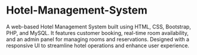 # Hotel-Management-System
A web-based Hotel Management System built using HTML, CSS, Bootstrap, PHP, and MySQL. It features customer booking, real-time room availability, and an admin panel for managing rooms and reservations. Designed with a responsive UI to streamline hotel operations and enhance user experience.
